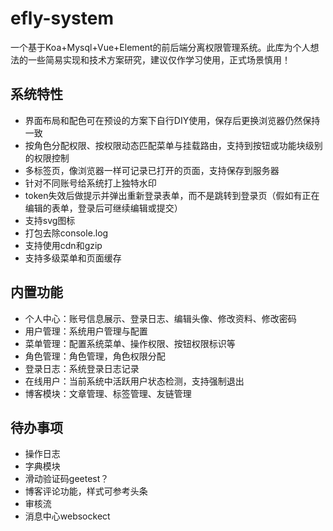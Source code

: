 # efly-system

一个基于Koa+Mysql+Vue+Element的前后端分离权限管理系统。此库为个人想法的一些简易实现和技术方案研究，建议仅作学习使用，正式场景慎用！

## 系统特性

* 界面布局和配色可在预设的方案下自行DIY使用，保存后更换浏览器仍然保持一致
* 按角色分配权限、按权限动态匹配菜单与挂载路由，支持到按钮或功能块级别的权限控制
* 多标签页，像浏览器一样可记录已打开的页面，支持保存到服务器
* 针对不同账号给系统打上独特水印
* token失效后做提示并弹出重新登录表单，而不是跳转到登录页（假如有正在编辑的表单，登录后可继续编辑或提交）
* 支持svg图标
* 打包去除console.log
* 支持使用cdn和gzip
* 支持多级菜单和页面缓存

## 内置功能

* 个人中心：账号信息展示、登录日志、编辑头像、修改资料、修改密码
* 用户管理：系统用户管理与配置
* 菜单管理：配置系统菜单、操作权限、按钮权限标识等
* 角色管理：角色管理，角色权限分配
* 登录日志：系统登录日志记录
* 在线用户：当前系统中活跃用户状态检测，支持强制退出
* 博客模块：文章管理、标签管理、友链管理

## 待办事项

* 操作日志
* 字典模块
* 滑动验证码geetest？
* 博客评论功能，样式可参考头条
* 审核流
* 消息中心websockect
